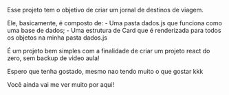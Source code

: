 Esse projeto tem o objetivo de criar um jornal de destinos de viagem.

Ele, basicamente, é composto de:
    - Uma pasta dados.js que funciona como uma base de dados;
    - Uma estrutura de Card que é renderizada para todos os objetos na minha pasta dados.js

É um projeto bem simples com a finalidade de criar um projeto react do zero, sem backup de video aula!

Espero que tenha gostado, mesmo nao tendo muito o que gostar kkk


Você ainda vai me ver muito por aqui!